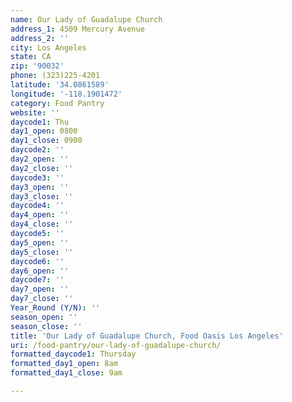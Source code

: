 ```yaml
---
name: Our Lady of Guadalupe Church
address_1: 4509 Mercury Avenue
address_2: ''
city: Los Angeles
state: CA
zip: '90032'
phone: (323)225-4201
latitude: '34.0861589'
longitude: '-118.1901472'
category: Food Pantry
website: ''
daycode1: Thu
day1_open: 0800
day1_close: 0900
daycode2: ''
day2_open: ''
day2_close: ''
daycode3: ''
day3_open: ''
day3_close: ''
daycode4: ''
day4_open: ''
day4_close: ''
daycode5: ''
day5_open: ''
day5_close: ''
daycode6: ''
day6_open: ''
daycode7: ''
day7_open: ''
day7_close: ''
Year_Round (Y/N): ''
season_open: ''
season_close: ''
title: 'Our Lady of Guadalupe Church, Food Oasis Los Angeles'
uri: /food-pantry/our-lady-of-guadalupe-church/
formatted_daycode1: Thursday
formatted_day1_open: 8am
formatted_day1_close: 9am

---
```

